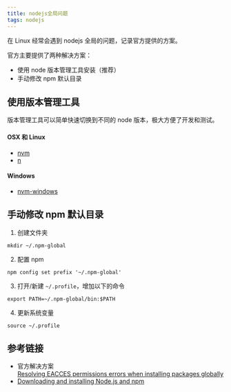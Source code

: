 ```yaml
---
title: nodejs全局问题
tags: nodejs
---
```


在 Linux 经常会遇到 nodejs 全局的问题，记录官方提供的方案。

官方主要提供了两种解决方案：  
- 使用 node 版本管理工具安装（推荐）
- 手动修改 npm 默认目录

## 使用版本管理工具
版本管理工具可以简单快速切换到不同的 node 版本，极大方便了开发和测试。

#### OSX 和 Linux
- [nvm](https://github.com/creationix/nvm)
- [n](https://github.com/tj/n)

#### Windows
- [nvm-windows](https://github.com/coreybutler/nvm-windows)

## 手动修改 npm 默认目录
1. 创建文件夹
```
mkdir ~/.npm-global
```

2. 配置 npm 
```
npm config set prefix '~/.npm-global'
```

3. 打开/新建 `~/.profile`，增加以下的命令
```
export PATH=~/.npm-global/bin:$PATH
```

4. 更新系统变量
```
source ~/.profile
```

## 参考链接
- 官方解决方案  
  [Resolving EACCES permissions errors when installing packages globally](https://docs.npmjs.com/resolving-eacces-permissions-errors-when-installing-packages-globally)
- [Downloading and installing Node.js and npm](https://docs.npmjs.com/downloading-and-installing-node-js-and-npm)